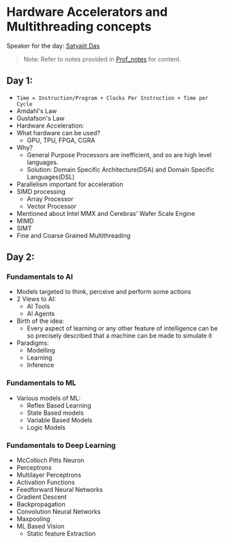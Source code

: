 # Hardware Accelerators and Multithreading concepts

Speaker for the day: [Satyajit Das](https://iitpkd.ac.in/people/satyajitdas)

> Note: Refer to notes provided in [Prof_notes](./Prof_notes) for content. 

## Day 1:
 
- ```Time = Instruction/Program + Clocks Per Instruction + Time per Cycle```
- Amdahl's Law
- Gustafson's Law
- Hardware Acceleration:
- What hardware can be used?
    - GPU, TPU, FPGA, CGRA
- Why?
    - General Purpose Processors are inefficient, and so are high level languages.
    - Solution: Domain Specific Architecture(DSA) and Domain Specific Languages(DSL) 
- Parallelism important for acceleration
- SIMD processing
    - Array Processor
    - Vector Processor
- Mentioned about Intel MMX and Cerebras' Wafer Scale Engine
- MIMD 
- SIMT
- Fine and Coarse Grained Multithreading

## Day 2:

### Fundamentals to AI

- Models targeted to think, perceive and perform some actions
- 2 Views to AI:
    - AI Tools
    - AI Agents
- Birth of the idea:
    - Every aspect of learning or any other feature of intelligence can be so precisely described that a machine can be made to simulate it
- Paradigms:
    - Modelling
    - Learning
    - Inference

### Fundamentals to ML

- Various models of ML:
    - Reflex Based Learning
    - State Based models
    - Variable Based Models
    - Logic Models


### Fundamentals to Deep Learning

- McColloch Pitts Neuron
- Perceptrons
- Multilayer Perceptrons
- Activation Functions
- Feedforward Neural Networks
- Gradient Descent
- Backpropagation
- Convolution Neural Networks
- Maxpooling
- ML Based Vision
    - Static feature Extraction




